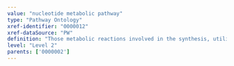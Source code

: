```yaml
---
value: "nucleotide metabolic pathway"
type: "Pathway Ontology"
xref-identifier: "0000012"
xref-dataSource: "PW"
definition: "Those metabolic reactions involved in the synthesis, utilization and/or degradation of nucleotides. Nucleotides, which are the units of DNA and RNA, can also play important roles in cellular energy, enzyme regulation as well as serve as signaling molecules."
level: "Level 2"
parents: ['0000002']
---
```

